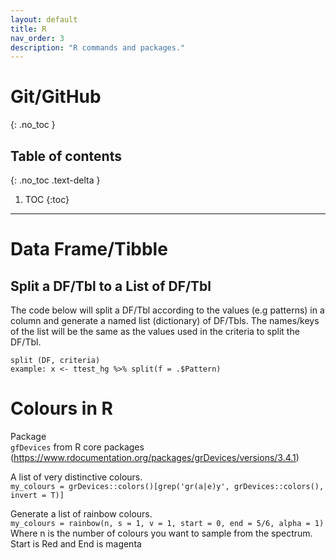 ```yaml
---
layout: default
title: R
nav_order: 3
description: "R commands and packages."
---
```


# Git/GitHub
{: .no_toc }

## Table of contents
{: .no_toc .text-delta }

1. TOC
{:toc}

---

# Data Frame/Tibble
## Split a DF/Tbl to a List of DF/Tbl

The code below will split a DF/Tbl according to the values (e.g patterns) in a column and generate a named list (dictionary) of DF/Tbls. The names/keys of the list will be the same as the values used in the criteria to split the DF/Tbl.

```
split (DF, criteria)
example: x <- ttest_hg %>% split(f = .$Pattern)
```

# Colours in R

Package  
`gfDevices` from R core packages (https://www.rdocumentation.org/packages/grDevices/versions/3.4.1)

A list of very distinctive colours.   
`my_colours = grDevices::colors()[grep('gr(a|e)y', grDevices::colors(), invert = T)]`

Generate a list of rainbow colours.  
`my_colours = rainbow(n, s = 1, v = 1, start = 0, end = 5/6, alpha = 1)`  
Where n is the number of colours you want to sample from the spectrum. Start is Red and End is magenta